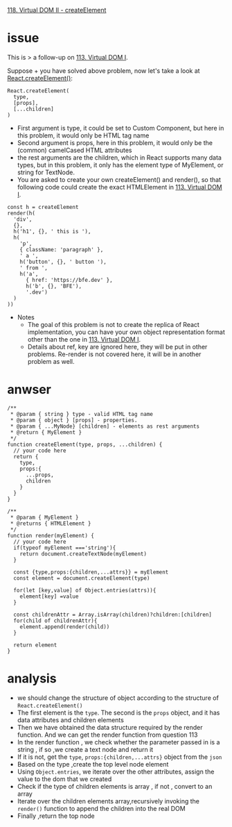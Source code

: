[118. Virtual DOM II - createElement](https://bigfrontend.dev/problem/virtual-dom-II-createElement)
# issue #
This is > a follow-up on [113. Virtual DOM I](https://bigfrontend.dev/problem/Virtual-DOM-I).

Suppose + you have solved above problem, now let's take a look at [React.createElement()](https://reactjs.org/docs/react-api.html#createelement):
```
React.createElement(
  type,
  [props],
  [...children]
)
```
+ First argument is type, it could be set to Custom Component, but here in this problem, it would only be HTML tag name
+ Second argument is props, here in this problem, it would only be the (common) camelCased HTML attributes
+ the rest arguments are the children, which in React supports many data types, but in this problem, it only has the element type of MyElement, or string for TextNode.
+ You are asked to create your own createElement() and render(), so that following code could create the exact HTMLElement in [113. Virtual DOM I](https://bigfrontend.dev/problem/Virtual-DOM-I).
```
const h = createElement
render(h(
  'div',
  {},
  h('h1', {}, ' this is '),
  h(
    'p',
    { className: 'paragraph' },
    ' a ',
    h('button', {}, ' button '),
    ' from ',
    h('a', 
      { href: 'https://bfe.dev' }, 
      h('b', {}, 'BFE'),
      '.dev')
  )
))
```
+ Notes
  + The goal of this problem is not to create the replica of React implementation, you can have your own object representation format other than the one in [113. Virtual DOM I](https://bigfrontend.dev/problem/Virtual-DOM-I).
  + Details about ref, key are ignored here, they will be put in other problems. Re-render is not covered here, it will be in another problem as well.

# anwser #
```
/**
 * @param { string } type - valid HTML tag name
 * @param { object } [props] - properties.
 * @param { ...MyNode} [children] - elements as rest arguments
 * @return { MyElement }
 */
function createElement(type, props, ...children) {
  // your code here
  return {
    type,
    props:{
      ...props,
      children
    }
  }
}

/**
 * @param { MyElement }
 * @returns { HTMLElement } 
 */
function render(myElement) {
  // your code here
  if(typeof myElement ==='string'){
    return document.createTextNode(myElement)
  }

  const {type,props:{children,...attrs}} = myElement
  const element = document.createElement(type)

  for(let [key,value] of Object.entries(attrs)){
    element[key] =value
  }

  const childrenAttr = Array.isArray(children)?children:[children]
  for(child of childrenAttr){
    element.append(render(child))
  }

  return element
}
```
# analysis #
+ we should change the structure of object according to the structure of `React.createElement() `
+ The first element is the `type`. The second is the `props` object, and it has data attributes and children elements 
+ Then we have obtained the data structure required by the render function. And we can get the render function from question 113
+ In the render function , we check whether the parameter passed in is a string , if so ,we create a text node and return it
+ If it is not, get the `type`, `props:{children,...attrs}` object from the `json`
+ Based on the type ,create the top level node element
+ Using `Object.entries`, we iterate over the other attributes, assign the value to the dom that we created
+ Check if the type of children elements is array , if not , convert to an array
+ Iterate over the children elements array,recursively invoking the `render()` function to append the children into the real DOM
+ Finally ,return the top node
